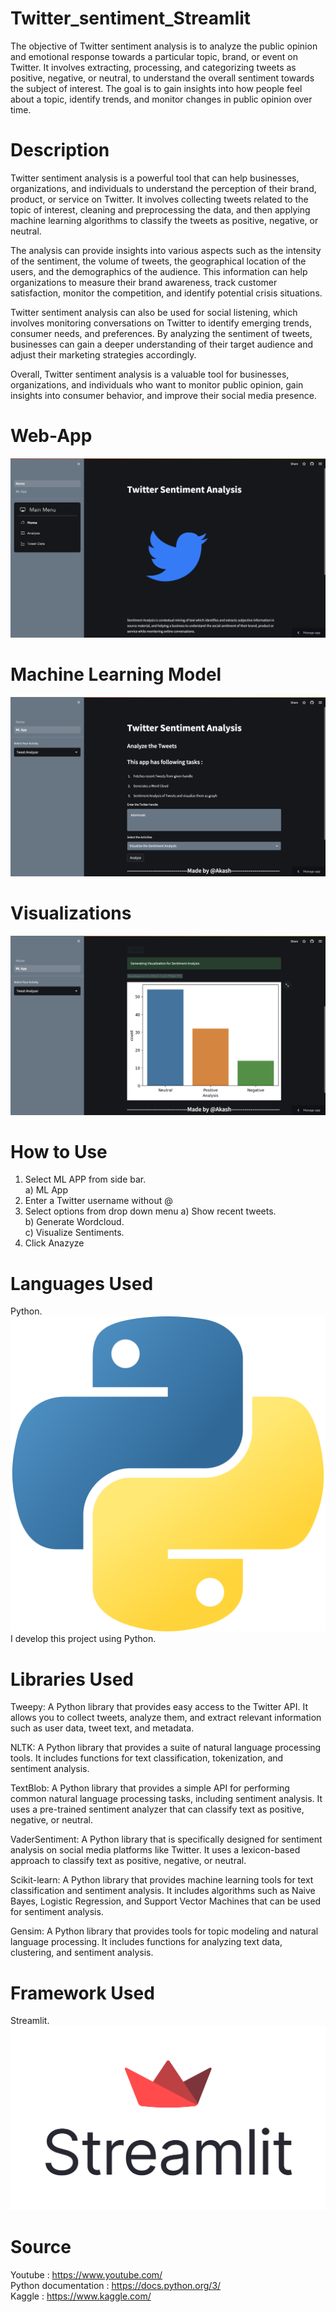 # Twitter_sentiment_Streamlit
The objective of Twitter sentiment analysis is to analyze the public opinion and emotional response towards a particular topic, brand, or event on Twitter. It involves extracting, processing, and categorizing tweets as positive, negative, or neutral, to understand the overall sentiment towards the subject of interest. The goal is to gain insights into how people feel about a topic, identify trends, and monitor changes in public opinion over time.

# Description
Twitter sentiment analysis is a powerful tool that can help businesses, organizations, and individuals to understand the perception of their brand, product, or service on Twitter. It involves collecting tweets related to the topic of interest, cleaning and preprocessing the data, and then applying machine learning algorithms to classify the tweets as positive, negative, or neutral.

The analysis can provide insights into various aspects such as the intensity of the sentiment, the volume of tweets, the geographical location of the users, and the demographics of the audience. This information can help organizations to measure their brand awareness, track customer satisfaction, monitor the competition, and identify potential crisis situations.

Twitter sentiment analysis can also be used for social listening, which involves monitoring conversations on Twitter to identify emerging trends, consumer needs, and preferences. By analyzing the sentiment of tweets, businesses can gain a deeper understanding of their target audience and adjust their marketing strategies accordingly.

Overall, Twitter sentiment analysis is a valuable tool for businesses, organizations, and individuals who want to monitor public opinion, gain insights into consumer behavior, and improve their social media presence.

# Web-App
![Web App](Website.png)

# Machine Learning Model
![ML Model](MLApp.png)

# Visualizations
![ML Model](Sentiments.png)

# How to Use
1. Select ML APP from side bar.  
   a) ML App
3. Enter a Twitter username without @
4. Select options from drop down menu 
   a) Show recent tweets.  
   b) Generate Wordcloud.  
   c) Visualize Sentiments. 
4. Click Anazyze

# Languages Used
Python. 
![Python](python.png)  
I develop this project using Python.

# Libraries Used
Tweepy: A Python library that provides easy access to the Twitter API. It allows you to collect tweets, analyze them, and extract relevant information such as user data, tweet text, and metadata.

NLTK: A Python library that provides a suite of natural language processing tools. It includes functions for text classification, tokenization, and sentiment analysis.

TextBlob: A Python library that provides a simple API for performing common natural language processing tasks, including sentiment analysis. It uses a pre-trained sentiment analyzer that can classify text as positive, negative, or neutral.

VaderSentiment: A Python library that is specifically designed for sentiment analysis on social media platforms like Twitter. It uses a lexicon-based approach to classify text as positive, negative, or neutral.

Scikit-learn: A Python library that provides machine learning tools for text classification and sentiment analysis. It includes algorithms such as Naive Bayes, Logistic Regression, and Support Vector Machines that can be used for sentiment analysis.

Gensim: A Python library that provides tools for topic modeling and natural language processing. It includes functions for analyzing text data, clustering, and sentiment analysis.

# Framework Used
Streamlit.   
![Python](Streamlit.png)

# Source
Youtube : https://www.youtube.com/  
Python documentation : https://docs.python.org/3/  
Kaggle : https://www.kaggle.com/ 

